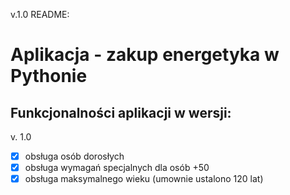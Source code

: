 v.1.0
README:
# Aplikacja  - zakup energetyka w Pythonie

## Funkcjonalności aplikacji w wersji:

v. 1.0
- [x] obsługa osób dorosłych
- [x] obsługa wymagań specjalnych dla osób +50
- [x] obsługa maksymalnego wieku (umownie ustalono 120 lat)
